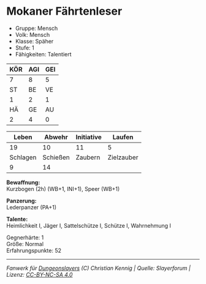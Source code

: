 # Mokaner Fährtenleser  
- Gruppe: Mensch  
- Volk: Mensch  
- Klasse: Späher  
- Stufe: 1  
- Fähigkeiten: Talentiert  


| KÖR | AGI | GEI |  
| --- | --- | --- |  
| 7   | 8   | 5   |
| ST  | BE  | VE  |  
| 1   | 2   | 1   |
| HÄ  | GE  | AU  |  
| 2   | 4   | 0   |


| Leben    | Abwehr   | Initiative | Laufen     |
| -------- | -------- | ---------- | ---------- |
| 19       | 10       | 11         | 5          |
| Schlagen | Schießen | Zaubern    | Zielzauber |
| 9        | 14       |            |            |

**Bewaffnung:**  
Kurzbogen (2h) (WB+1, INI+1), Speer (WB+1)

**Panzerung:**  
Lederpanzer (PA+1)

**Talente:**  
Heimlichkeit I, Jäger I, Sattelschütze I, Schütze I, Wahrnehmung I

Gegnerhärte: 1  
Größe: Normal  
Erfahrungspunkte: 52  



___
*Fanwerk für [Dungeonslayers](https://www.dungeonslayers.net/) (C) Christian Kennig | Quelle: Slayerforum | Lizenz: [CC-BY-NC-SA 4.0](https://creativecommons.org/licenses/by-nc-sa/4.0/deed.de)*